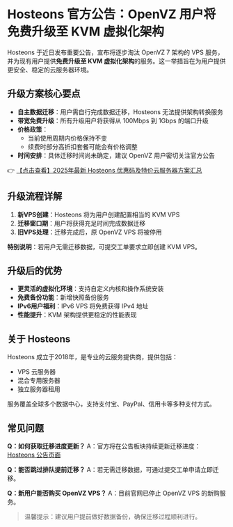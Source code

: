# Hosteons 官方公告：OpenVZ 用户将免费升级至 KVM 虚拟化架构

Hosteons 于近日发布重要公告，宣布将逐步淘汰 OpenVZ 7 架构的 VPS 服务，并为现有用户提供**免费升级至 KVM 虚拟化架构**的服务。这一举措旨在为用户提供更安全、稳定的云服务器环境。

## 升级方案核心要点

- **自主数据迁移**：用户需自行完成数据迁移，Hosteons 无法提供架构转换服务
- **带宽免费升级**：所有升级用户将获得从 100Mbps 到 1Gbps 的端口升级
- **价格政策**：
  - 当前使用周期内价格保持不变
  - 续费时部分高折扣套餐可能会有价格调整
- **时间安排**：具体迁移时间尚未确定，建议 OpenVZ 用户密切关注官方公告

👉 [【点击查看】2025年最新 Hosteons 优惠码及特价云服务器方案汇总](https://bit.ly/hosteons)

## 升级流程详解

1. **新VPS创建**：Hosteons 将为用户创建配置相当的 KVM VPS
2. **迁移窗口期**：用户将获得充足时间完成数据迁移
3. **旧VPS处理**：迁移完成后，原 OpenVZ VPS 将被停用

**特别说明**：若用户无需迁移数据，可提交工单要求立即创建 KVM VPS。

## 升级后的优势

- **更灵活的虚拟化环境**：支持自定义内核和操作系统安装
- **免费备份功能**：新增快照备份服务
- **IPv6用户福利**：IPv6 VPS 将免费获得 IPv4 地址
- **性能提升**：KVM 架构提供更稳定的性能表现

## 关于 Hosteons

Hosteons 成立于2018年，是专业的云服务提供商，提供包括：
- VPS 云服务器
- 混合专用服务器
- 独立服务器租用

服务覆盖全球多个数据中心，支持支付宝、PayPal、信用卡等多种支付方式。

## 常见问题

**Q：如何获取迁移进度更新？**
A：官方将在公告板块持续更新迁移进度：[Hosteons 公告页面](https://bit.ly/hosteons)

**Q：能否跳过排队提前迁移？**
A：若无需迁移数据，可通过提交工单申请立即迁移。

**Q：新用户能否购买 OpenVZ VPS？**
A：目前官网已停止 OpenVZ VPS 的新购服务。

> 温馨提示：建议用户提前做好数据备份，确保迁移过程顺利进行。